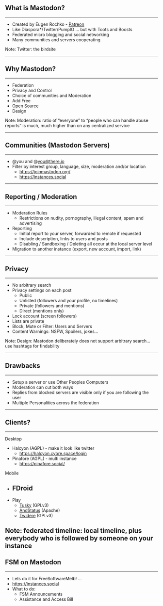 
## What is Mastodon?
<hr />

- Created by Eugen Rochko - [Patreon](https://www.patreon.com/user?u=619786)
- Like Diaspora*/Twitter/PumpIO ... but with Toots and Boosts
- Federated micro blogging and social networking
- Many communities and servers cooperating

Note:
Twitter: the birdsite

---

## Why Mastodon?
<hr />

- Federation
- Privacy and Control
- Choice of communities and Moderation
- Add Free
- Open Source
- Design

Note:
Moderation: ratio of “everyone” to “people who can handle abuse reports” is much, much higher than on any centralized service

---


## Communities (Mastodon Servers)
<hr />

- @you and @you@there.io
- Filter by interest group, language, size, moderation and/or location
  - https://joinmastodon.org/
  - https://instances.social

---

## Reporting / Moderation
<hr />

- Moderation Rules
  - Restrictions on nudity, pornography, illegal content, spam and advertising
- Reporting
  - Initial report to your server, forwarded to remote if requested
  - Include description, links to users and posts
  - Disabling / Sandboxing / Deleting all occur at the local server level
- Migration to another instance (export, new account, import, link)

---

## Privacy
<hr />

- No arbitrary search
- Privacy settings on each post
  - Public
  - Unlisted (followers and your profile, no timelines)
  - Private (followers and mentions)
  - Direct (mentions only)
- Lock account (screen followers)
- Lists are private
- Block, Mute or Filter: Users and Servers
- Content Warnings: NSFW, Spoilers, jokes...

Note:
Design: Mastodon deliberately does not support arbitrary search... use hashtags for findability

---

## Drawbacks
<hr />

- Setup a server or use Other Peoples Computers
- Moderation can cut both ways
- Replies from blocked servers are visible only if you are following the user
- Multiple Personalities across the federation

---

## Clients?
<hr />

Desktop
- Halcyon (AGPL) - make it look like twitter
  - https://halcyon.cybre.space/login
- Pinafore (AGPL) - multi instance
  - https://pinafore.social/

Mobile
- FDroid
  -
- Play
  - [Tusky](https://play.google.com/store/apps/details?id=com.keylesspalace.tusky) (GPLv3)
  - [AndStatus](https://play.google.com/store/apps/details?id=org.andstatus.app) (Apache)
  - [Twidere](https://play.google.com/store/apps/details?id=org.mariotaku.twidere) (GPLv3)

Note:
federated timeline: local timeline, plus everybody who is followed by someone on your instance
---

## FSM on Mastodon
<hr />

- Lets do it for FreeSoftwareMelb! ...
- https://instances.social
- What to do:
  - FSM Announcements
  - Assistance and Access Bill

